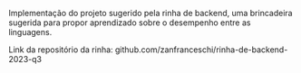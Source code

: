 Implementação do projeto sugerido pela rinha de backend, uma brincadeira sugerida para propor aprendizado sobre o desempenho entre as linguagens.

Link da repositório da rinha: github.com/zanfranceschi/rinha-de-backend-2023-q3